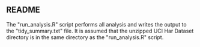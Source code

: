 ## README

The "run_analysis.R" script performs all analysis and writes the output to the "tidy_summary.txt" file.
It is assumed that the unzipped UCI Har Dataset directory is in the same directory as the "run_analysis.R" script.
